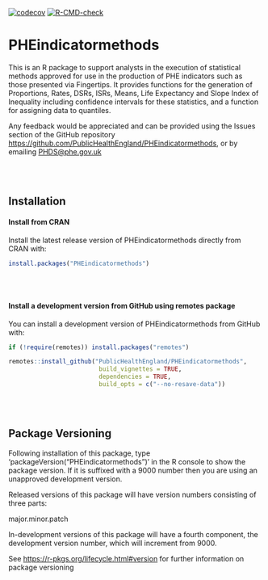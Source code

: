 
<!-- README.md is generated from README.Rmd. Please edit that file -->

[![codecov](https://codecov.io/gh/publichealthengland/PHEindicatormethods/branch/master/graph/badge.svg?token=C8U9EMHMGW)](https://app.codecov.io/gh/publichealthengland/PHEindicatormethods)
[![R-CMD-check](https://github.com/publichealthengland/PHEindicatormethods/workflows/R-CMD-check/badge.svg)](https://github.com/publichealthengland/PHEindicatormethods/actions)

# PHEindicatormethods

This is an R package to support analysts in the execution of statistical
methods approved for use in the production of PHE indicators such as
those presented via Fingertips. It provides functions for the generation
of Proportions, Rates, DSRs, ISRs, Means, Life Expectancy and Slope
Index of Inequality including confidence intervals for these statistics,
and a function for assigning data to quantiles.

Any feedback would be appreciated and can be provided using the Issues
section of the GitHub repository
<https://github.com/PublicHealthEngland/PHEindicatormethods>, or by
emailing <PHDS@phe.gov.uk>

<br/> <br/>

## Installation

#### Install from CRAN

Install the latest release version of PHEindicatormethods directly from
CRAN with:

``` r
install.packages("PHEindicatormethods")
```

<br/> <br/>

#### Install a development version from GitHub using remotes package

You can install a development version of PHEindicatormethods from GitHub
with:

``` r
if (!require(remotes)) install.packages("remotes")

remotes::install_github("PublicHealthEngland/PHEindicatormethods",
                         build_vignettes = TRUE,
                         dependencies = TRUE,
                         build_opts = c("--no-resave-data"))
```

<br/> <br/>

## Package Versioning

Following installation of this package, type
‘packageVersion(“PHEindicatormethods”)’ in the R console to show the
package version. If it is suffixed with a 9000 number then you are using
an unapproved development version.

Released versions of this package will have version numbers consisting
of three parts:

major.minor.patch

In-development versions of this package will have a fourth component,
the development version number, which will increment from 9000.

See <https://r-pkgs.org/lifecycle.html#version> for further information
on package versioning
